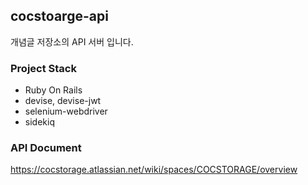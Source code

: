 ## cocstoarge-api
개념글 저장소의 API 서버 입니다.

### Project Stack
<ul>
  <li>Ruby On Rails</li>
  <li>devise, devise-jwt</li>
  <li>selenium-webdriver</li>
  <li>sidekiq</li>
</ul>

### API Document
https://cocstorage.atlassian.net/wiki/spaces/COCSTORAGE/overview

